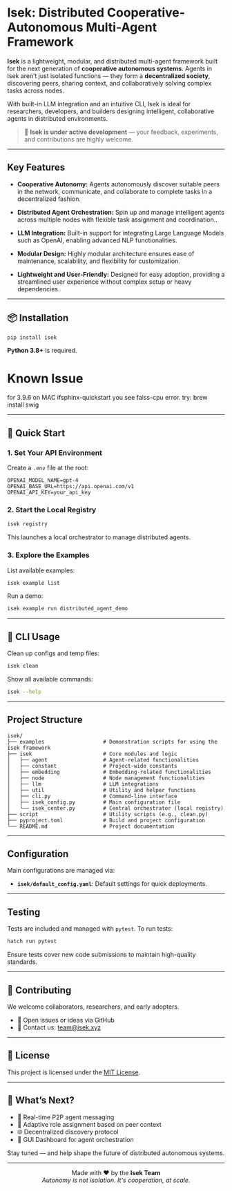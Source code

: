 
# Isek: Distributed Cooperative-Autonomous Multi-Agent Framework

**Isek** is a lightweight, modular, and distributed multi-agent framework built for the next generation of **cooperative autonomous systems**. Agents in Isek aren’t just isolated functions — they form a **decentralized society**, discovering peers, sharing context, and collaboratively solving complex tasks across nodes.

With built-in LLM integration and an intuitive CLI, Isek is ideal for researchers, developers, and builders designing intelligent, collaborative agents in distributed environments.

> 🧪 **Isek is under active development** — your feedback, experiments, and contributions are highly welcome.

---

## Key Features

- **Cooperative Autonomy:**
  Agents autonomously discover suitable peers in the network, communicate, and collaborate to complete tasks in a decentralized fashion.

- **Distributed Agent Orchestration:**
  Spin up and manage intelligent agents across multiple nodes with flexible task assignment and coordination..

- **LLM Integration:**
  Built-in support for integrating Large Language Models such as OpenAI, enabling advanced NLP functionalities.

- **Modular Design:**
  Highly modular architecture ensures ease of maintenance, scalability, and flexibility for customization.

- **Lightweight and User-Friendly:**
  Designed for easy adoption, providing a streamlined user experience without complex setup or heavy dependencies.

---

## 📦 Installation

```bash
pip install isek
```

**Python 3.8+** is required.

# Known Issue
  for 3.9.6 on MAC ifsphinx-quickstart you see faiss-cpu error. try:
  brew install swig


---

## 🚀 Quick Start

### 1. Set Your API Environment

Create a `.env` file at the root:

```env
OPENAI_MODEL_NAME=gpt-4
OPENAI_BASE_URL=https://api.openai.com/v1
OPENAI_API_KEY=your_api_key
```

### 2. Start the Local Registry

```bash
isek registry
```

This launches a local orchestrator to manage distributed agents.

### 3. Explore the Examples

List available examples:

```bash
isek example list
```

Run a demo:

```bash
isek example run distributed_agent_demo
```

---

## 🧪 CLI Usage

Clean up configs and temp files:

```bash
isek clean
```

Show all available commands:

```bash
isek --help
```
---

## Project Structure

```
isek/
├── examples                   # Demonstration scripts for using the Isek framework
├── isek                       # Core modules and logic
│   ├── agent                  # Agent-related functionalities
│   ├── constant               # Project-wide constants
│   ├── embedding              # Embedding-related functionalities
│   ├── node                   # Node management functionalities
│   ├── llm                    # LLM integrations
│   ├── util                   # Utility and helper functions
│   ├── cli.py                 # Command-line interface
│   ├── isek_config.py         # Main configuration file
│   └── isek_center.py         # Central orchestrator (local registry)
├── script                     # Utility scripts (e.g., clean.py)
├── pyproject.toml             # Build and project configuration
└── README.md                  # Project documentation
```

---

## Configuration

Main configurations are managed via:

- **`isek/default_config.yaml`**: Default settings for quick deployments.

---

## Testing

Tests are included and managed with `pytest`. To run tests:

```bash
hatch run pytest
```

Ensure tests cover new code submissions to maintain high-quality standards.

---

## 🤝 Contributing

We welcome collaborators, researchers, and early adopters.

- 💬 Open issues or ideas via GitHub
- 📧 Contact us: [team@isek.xyz](mailto:team@isek.xyz)

---

## 📜 License

This project is licensed under the [MIT License](LICENSE).

---

## 🌱 What’s Next?

- 🔄 Real-time P2P agent messaging  
- 🧭 Adaptive role assignment based on peer context  
- 🌐 Decentralized discovery protocol  
- 🧰 GUI Dashboard for agent orchestration  

Stay tuned — and help shape the future of distributed autonomous systems.

---

<p align="center">
  Made with ❤️ by the <strong>Isek Team</strong><br>
  <em>Autonomy is not isolation. It's cooperation, at scale.</em>
</p>

